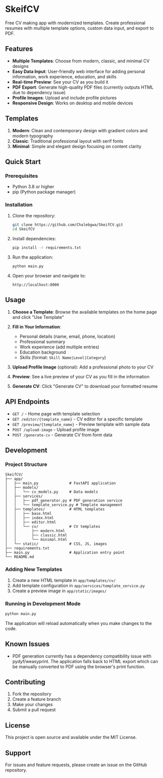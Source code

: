 # SkeifCV

Free CV making app with modernized templates. Create professional resumes with multiple template options, custom data input, and export to PDF.

## Features

- **Multiple Templates**: Choose from modern, classic, and minimal CV designs
- **Easy Data Input**: User-friendly web interface for adding personal information, work experience, education, and skills
- **Real-time Preview**: See your CV as you build it
- **PDF Export**: Generate high-quality PDF files (currently outputs HTML due to dependency issue)
- **Profile Images**: Upload and include profile pictures
- **Responsive Design**: Works on desktop and mobile devices

## Templates

1. **Modern**: Clean and contemporary design with gradient colors and modern typography
2. **Classic**: Traditional professional layout with serif fonts
3. **Minimal**: Simple and elegant design focusing on content clarity

## Quick Start

### Prerequisites

- Python 3.8 or higher
- pip (Python package manager)

### Installation

1. Clone the repository:
   ```bash
   git clone https://github.com/Chalebgwa/SkeifCV.git
   cd SkeifCV
   ```

2. Install dependencies:
   ```bash
   pip install -r requirements.txt
   ```

3. Run the application:
   ```bash
   python main.py
   ```

4. Open your browser and navigate to:
   ```
   http://localhost:8000
   ```

## Usage

1. **Choose a Template**: Browse the available templates on the home page and click "Use Template"

2. **Fill in Your Information**:
   - Personal details (name, email, phone, location)
   - Professional summary
   - Work experience (add multiple entries)
   - Education background
   - Skills (format: `Skill Name|Level|Category`)

3. **Upload Profile Image** (optional): Add a professional photo to your CV

4. **Preview**: See a live preview of your CV as you fill in the information

5. **Generate CV**: Click "Generate CV" to download your formatted resume

## API Endpoints

- `GET /` - Home page with template selection
- `GET /editor/{template_name}` - CV editor for a specific template
- `GET /preview/{template_name}` - Preview template with sample data
- `POST /upload-image` - Upload profile image
- `POST /generate-cv` - Generate CV from form data

## Development

### Project Structure

```
SkeifCV/
├── app/
│   ├── main.py              # FastAPI application
│   ├── models/
│   │   └── cv_models.py     # Data models
│   ├── services/
│   │   ├── pdf_generator.py # PDF generation service
│   │   └── template_service.py # Template management
│   ├── templates/           # HTML templates
│   │   ├── base.html
│   │   ├── index.html
│   │   ├── editor.html
│   │   └── cv/              # CV templates
│   │       ├── modern.html
│   │       ├── classic.html
│   │       └── minimal.html
│   └── static/              # CSS, JS, images
├── requirements.txt
├── main.py                  # Application entry point
└── README.md
```

### Adding New Templates

1. Create a new HTML template in `app/templates/cv/`
2. Add template configuration in `app/services/template_service.py`
3. Create a preview image in `app/static/images/`

### Running in Development Mode

```bash
python main.py
```

The application will reload automatically when you make changes to the code.

## Known Issues

- PDF generation currently has a dependency compatibility issue with pydyf/weasyprint. The application falls back to HTML export which can be manually converted to PDF using the browser's print function.

## Contributing

1. Fork the repository
2. Create a feature branch
3. Make your changes
4. Submit a pull request

## License

This project is open source and available under the MIT License.

## Support

For issues and feature requests, please create an issue on the GitHub repository.
